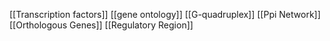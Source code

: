 [[Transcription factors]]
[[gene ontology]]
[[G-quadruplex]]
[[Ppi Network]]
[[Orthologous Genes]]
[[Regulatory Region]]
